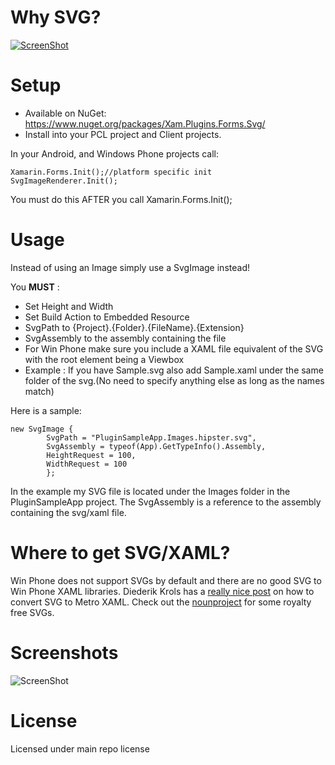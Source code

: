 # Why SVG?
[![ScreenShot](https://raw.githubusercontent.com/paulpatarinski/Xamarin.Forms.Plugins/master/SampleApp/Images/WhySVG.PNG)](http://youtu.be/wlFVIIstKmA)

# Setup
* Available on NuGet: https://www.nuget.org/packages/Xam.Plugins.Forms.Svg/
* Install into your PCL project and Client projects.

In your Android, and Windows Phone projects call:

```
Xamarin.Forms.Init();//platform specific init
SvgImageRenderer.Init();
```

You must do this AFTER you call Xamarin.Forms.Init();

# Usage
Instead of using an Image simply use a SvgImage instead!

You **MUST** : 
- Set Height and Width
- Set Build Action to Embedded Resource 
- SvgPath to {Project}.{Folder}.{FileName}.{Extension}
- SvgAssembly to the assembly containing the file
- For Win Phone make sure you include a XAML file equivalent of the SVG with the root element being a Viewbox
 - Example : If you have Sample.svg also add Sample.xaml under the same folder of the svg.(No need to specify anything else as long as the names match)	

Here is a sample:
```
new SvgImage { 
		SvgPath = "PluginSampleApp.Images.hipster.svg",
		SvgAssembly = typeof(App).GetTypeInfo().Assembly, 
		HeightRequest = 100,
		WidthRequest = 100
		};
```

In the example my SVG file is located under the Images folder in the PluginSampleApp project. The SvgAssembly is a reference to the assembly containing the svg/xaml file.

# Where to get SVG/XAML?
Win Phone does not support SVGs by default and there are no good SVG to Win Phone XAML libraries. Diederik Krols has a [really nice post](http://blogs.u2u.be/diederik/post/2012/07/26/Transforming-SVG-graphics-to-XAML-Metro-Icons.aspx) on how to convert SVG to Metro XAML. Check out the [nounproject](http://thenounproject.com/) for some royalty free SVGs.

# Screenshots

![ScreenShot](https://raw.githubusercontent.com/paulpatarinski/Xamarin.Forms.Plugins/master/SampleApp/Images/Screenshots/SVG.JPG)

# License
Licensed under main repo license
